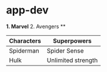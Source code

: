 # app-dev
**1. Marvel**
2. Avengers **

| Characters | Superpowers |
| ----------- | ----------- |
| Spiderman | Spider Sense |
| Hulk | Unlimited strength |
